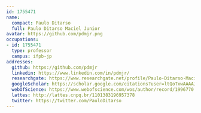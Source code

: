 ```yaml
---
id: 1755471
name:
  compact: Paulo Ditarso
  full: Paulo Ditarso Maciel Junior
avatar: https://github.com/pdmjr.png
occupations:
- id: 1755471
  type: professor
  campus: ifpb-jp
addresses:
  github: https://github.com/pdmjr
  linkedin: https://www.linkedin.com/in/pdmjr/
  researchgate: https://www.researchgate.net/profile/Paulo-Ditarso-Maciel-Jr
  googleScholar: https://scholar.google.com/citations?user=ltQoTxwAAAAJ&hl=pt-BR
  webOfScience: https://www.webofscience.com/wos/author/record/1996770
  lattes: http://lattes.cnpq.br/1101383196957378
  twitter: https://twitter.com/PauloDitarso
---
```

